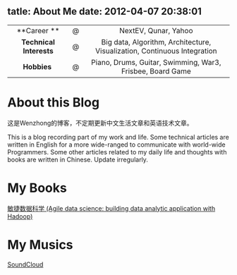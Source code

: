 tatle: About Me
date: 2012-04-07 20:38:01
---

|                              | |                                                                        |
| :---:                          |:---:|:---:                                                              |
| **Career **                  |@| NextEV, Qunar, Yahoo                                                     |
| **Technical Interests** |@| Big data, Algorithm, Architecture, Visualization, Continuous Integration|
| **Hobbies**                    |@|Piano, Drums, Guitar, Swimming, War3, Frisbee, Board Game            |


# About this Blog
这是Wenzhong的博客，不定期更新中文生活文章和英语技术文章。

This is a blog recording part of my work and life. Some technical articles are written in English for a more wide-ranged to communicate with world-wide Programmers. Some other articles related to my daily life and thoughts with books are written in Chinese. Update irregularly.

# My Books
[敏捷数据科学 (Agile data science: building data analytic application with Hadoop)](http://book.douban.com/subject/25929433/) 

# My Musics
[SoundCloud](https://soundcloud.com/wenzhong-1/)



